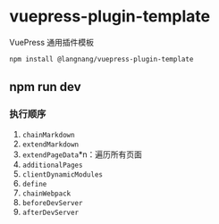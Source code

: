 # vuepress-plugin-template

VuePress 通用插件模板

```sh
npm install @langnang/vuepress-plugin-template
```

## npm run dev

### 执行顺序

1. `chainMarkdown`
2. `extendMarkdown`
3. `extendPageData`*n：遍历所有页面
4. `additionalPages`
5. `clientDynamicModules`
6. `define`
7. `chainWebpack`
8. `beforeDevServer`
9. `afterDevServer`